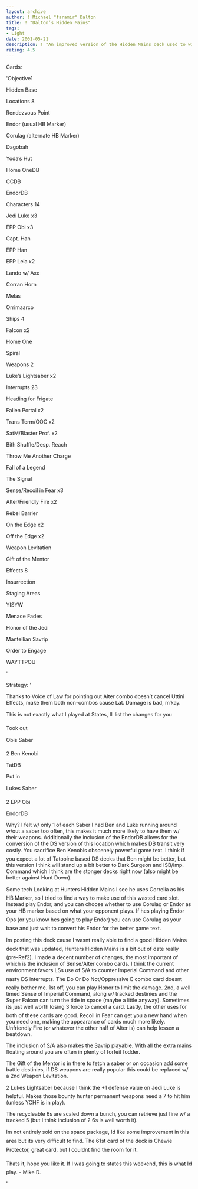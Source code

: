 ```yaml
---
layout: archive
author: ! Michael "faramir" Dalton
title: ! "Dalton’s Hidden Mains"
tags:
- Light
date: 2001-05-21
description: ! "An improved version of the Hidden Mains deck used to win NJ States."
rating: 4.5
---
```

Cards: 

'Objective1

Hidden Base


Locations 8

Rendezvous Point

Endor (usual HB Marker)

Corulag (alternate HB Marker)

Dagobah

Yoda’s Hut

Home OneDB

CCDB

EndorDB


Characters 14

Jedi Luke x3

EPP Obi x3

Capt. Han

EPP Han

EPP Leia x2

Lando w/ Axe

Corran Horn

Melas

Orrimaarco


Ships 4

Falcon x2

Home One

Spiral


Weapons 2

Luke’s Lightsaber x2


Interrupts 23

Heading for Frigate

Fallen Portal x2

Trans Term/OOC x2

SatM/Blaster Prof. x2

Bith Shuffle/Desp. Reach

Throw Me Another Charge

Fall of a Legend

The Signal

Sense/Recoil in Fear x3

Alter/Friendly Fire x2

Rebel Barrier

On the Edge x2

Off the Edge x2

Weapon Levitation

Gift of the Mentor


Effects 8

Insurrection

Staging Areas

YISYW

Menace Fades

Honor of the Jedi

Mantellian Savrip

Order to Engage

WAYTTPOU

'

Strategy: '

Thanks to Voice of Law for pointing out Alter combo doesn’t cancel Uttini Effects, make them both non-combos cause Lat. Damage is bad, m’kay.


This is not exactly what I played at States, Ill list the changes for you

Took out

Obis Saber

2 Ben Kenobi

TatDB


Put in

Lukes Saber

2 EPP Obi

EndorDB


Why? I felt w/ only 1 of each Saber I had Ben and Luke running around w/out a saber too often, this makes it much more likely to have them w/ their weapons.  Additionally the inclusion of the EndorDB allows for the conversion of the DS version of this location which makes DB transit very costly.  You sacrifice Ben Kenobis obscenely powerful game text.  I think if you expect a lot of Tatooine based DS decks that Ben might be better, but this version I think will stand up a bit better to Dark Surgeon and ISB/Imp. Command which I think are the stonger decks right now (also might be better against Hunt Down).


Some tech Looking at Hunters Hidden Mains I see he uses Correlia as his HB Marker, so I tried to find a way to make use of this wasted card slot.  Instead play Endor, and you can choose whether to use Corulag or Endor as your HB marker based on what your opponent plays.  If hes playing Endor Ops (or you know hes going to play Endor) you can use Corulag as your base and just wait to convert his Endor for the better game text.


Im posting this deck cause I wasnt really able to find a good Hidden Mains deck that was updated, Hunters Hidden Mains is a bit out of date really (pre-Ref2).  I made a decent number of changes, the most important of which is the inclusion of Sense/Alter combo cards.  I think the current environment favors LSs use of S/A to counter Imperial Command and other nasty DS interrupts.  The Do Or Do Not/Oppressive E combo card doesnt really bother me.  1st off, you can play Honor to limit the damage.  2nd, a well timed Sense of Imperial Command, along w/ tracked destinies and the Super Falcon can turn the tide in space (maybe a little anyway).  Sometimes its just well worth losing 3 force to cancel a card.  Lastly, the other uses for both of these cards are good.  Recoil in Fear can get you a new hand when you need one, making the appearance of cards much more likely.  Unfriendly Fire (or whatever the other half of Alter is) can help lessen a beatdown.


The inclusion of S/A also makes the Savrip playable.  With all the extra mains floating around you are often in plenty of forfeit fodder.


The Gift of the Mentor is in there to fetch a saber or on occasion add some battle destinies, if DS weapons are really popular this could be replaced w/ a 2nd Weapon Levitation.


2 Lukes Lightsaber because I think the +1 defense value on Jedi Luke is helpful.  Makes those bounty hunter permanent weapons need a 7 to hit him (unless YCHF is in play).


The recycleable 6s are scaled down a bunch, you can retrieve just fine w/ a tracked 5 (but I think inclusion of 2 6s is well worth it).


Im not entirely sold on the space package, Id like some improvement in this area but its very difficult to find.  The 61st card of the deck is Chewie Protector, great card, but I couldnt find the room for it.


Thats it, hope you like it.  If I was going to states this weekend, this is what Id play. - Mike D.


'